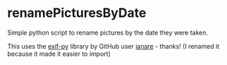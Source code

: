 # renamePicturesByDate
Simple python script to rename pictures by the date they were taken.

This uses the [exif-py](https://github.com/ianare/exif-py) library by GitHub user [ianare](https://github.com/ianare) - thanks!  (I renamed it because it made it easier to import)
